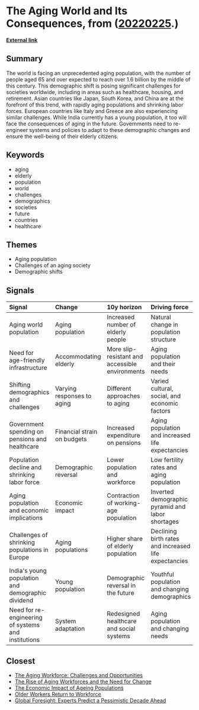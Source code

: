 # __The Aging World and Its Consequences__, from ([20220225](https://kghosh.substack.com/p/20220225).)

__[External link](https://www.grid.news/story/360/2023/01/30/what-does-a-world-with-billions-of-old-people-look-like-asian-countries-are-searching-for-answers/?utm_source=substack&utm_medium=email)__



## Summary

The world is facing an unprecedented aging population, with the number of people aged 65 and over expected to reach over 1.6 billion by the middle of this century. This demographic shift is posing significant challenges for societies worldwide, including in areas such as healthcare, housing, and retirement. Asian countries like Japan, South Korea, and China are at the forefront of this trend, with rapidly aging populations and shrinking labor forces. European countries like Italy and Greece are also experiencing similar challenges. While India currently has a young population, it too will face the consequences of aging in the future. Governments need to re-engineer systems and policies to adapt to these demographic changes and ensure the well-being of their elderly citizens.

## Keywords

* aging
* elderly
* population
* world
* challenges
* demographics
* societies
* future
* countries
* healthcare

## Themes

* Aging population
* Challenges of an aging society
* Demographic shifts

## Signals

| Signal                                              | Change                      | 10y horizon                                     | Driving force                                         |
|:----------------------------------------------------|:----------------------------|:------------------------------------------------|:------------------------------------------------------|
| Aging world population                              | Aging population            | Increased number of elderly people              | Natural change in population structure                |
| Need for age-friendly infrastructure                | Accommodating elderly       | More slip-resistant and accessible environments | Aging population and their needs                      |
| Shifting demographics and challenges                | Varying responses to aging  | Different approaches to aging                   | Varied cultural, social, and economic factors         |
| Government spending on pensions and healthcare      | Financial strain on budgets | Increased expenditure on pensions               | Aging population and increased life expectancies      |
| Population decline and shrinking labor force        | Demographic reversal        | Lower population and workforce                  | Low fertility rates and aging population              |
| Aging population and economic implications          | Economic impact             | Contraction of working-age population           | Inverted demographic pyramid and labor shortages      |
| Challenges of shrinking populations in Europe       | Aging populations           | Higher share of elderly population              | Declining birth rates and increased life expectancies |
| India's young population and demographic dividend   | Young population            | Demographic reversal in the future              | Youthful population and changing demographics         |
| Need for re-engineering of systems and institutions | System adaptation           | Redesigned healthcare and social systems        | Aging population and changing needs                   |

## Closest

* [The Aging Workforce: Challenges and Opportunities](ffd6ef9c04575c57dac84a44bf3c2474)
* [The Rise of Aging Workforces and the Need for Change](73f1352a504ec78d7c92fa6f9b7c6922)
* [The Economic Impact of Ageing Populations](bff595b72330d833dba477e2dc2a5656)
* [Older Workers Return to Workforce](feb0555f9c54012995fdac8ef2410b8e)
* [Global Foresight: Experts Predict a Pessimistic Decade Ahead](4c1d4c91735e960e46ac534d9a90fc60)